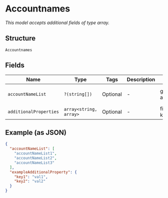 
# Accountnames

*This model accepts additional fields of type array.*

## Structure

`Accountnames`

## Fields

| Name | Type | Tags | Description | Getter | Setter |
|  --- | --- | --- | --- | --- | --- |
| `accountNameList` | `?(string[])` | Optional | - | getAccountNameList(): ?array | setAccountNameList(?array accountNameList): void |
| `additionalProperties` | `array<string, array>` | Optional | - | findAdditionalProperty(string key): array | additionalProperty(string key, array value): void |

## Example (as JSON)

```json
{
  "accountNameList": [
    "accountNameList1",
    "accountNameList2",
    "accountNameList3"
  ],
  "exampleAdditionalProperty": {
    "key1": "val1",
    "key2": "val2"
  }
}
```

